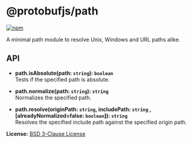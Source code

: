@protobufjs/path
================
[![npm](https://img.shields.io/npm/v/@protobufjs/path.svg)](https://www.npmjs.com/package/@protobufjs/path)

A minimal path module to resolve Unix, Windows and URL paths alike.

API
---

* **path.isAbsolute(path: `string`): `boolean`**<br />
  Tests if the specified path is absolute.

* **path.normalize(path: `string`): `string`**<br />
  Normalizes the specified path.

* **path.resolve(originPath: `string`, includePath: `string`
  , [alreadyNormalized=false: `boolean`]): `string`**<br />
  Resolves the specified include path against the specified origin path.

**License:** [BSD 3-Clause License](https://opensource.org/licenses/BSD-3-Clause)
